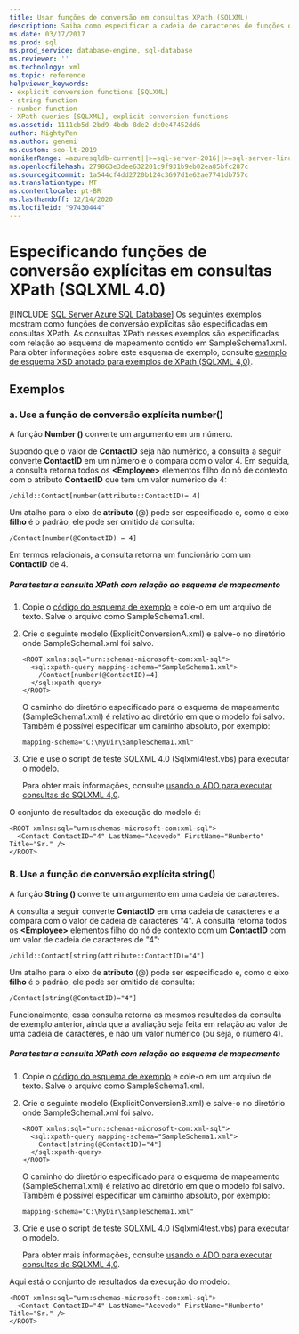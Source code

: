 ```yaml
---
title: Usar funções de conversão em consultas XPath (SQLXML)
description: Saiba como especificar a cadeia de caracteres de funções de conversão explícita () e o número () em consultas XPath do SQLXML 4,0.
ms.date: 03/17/2017
ms.prod: sql
ms.prod_service: database-engine, sql-database
ms.reviewer: ''
ms.technology: xml
ms.topic: reference
helpviewer_keywords:
- explicit conversion functions [SQLXML]
- string function
- number function
- XPath queries [SQLXML], explicit conversion functions
ms.assetid: 1111cb5d-2bd9-4bdb-8de2-dc0e47452dd6
author: MightyPen
ms.author: genemi
ms.custom: seo-lt-2019
monikerRange: =azuresqldb-current||>=sql-server-2016||>=sql-server-linux-2017||=azuresqldb-mi-current
ms.openlocfilehash: 279863e3dee632201c9f931b9eb02ea85bfc287c
ms.sourcegitcommit: 1a544cf4dd2720b124c3697d1e62ae7741db757c
ms.translationtype: MT
ms.contentlocale: pt-BR
ms.lasthandoff: 12/14/2020
ms.locfileid: "97430444"
---
```

# <a name="specifying-explicit-conversion-functions-in-xpath-queries-sqlxml-40"></a>Especificando funções de conversão explícitas em consultas XPath (SQLXML 4.0)
[!INCLUDE [SQL Server Azure SQL Database](../../../includes/applies-to-version/sql-asdb.md)]
  Os seguintes exemplos mostram como funções de conversão explícitas são especificadas em consultas XPath. As consultas XPath nesses exemplos são especificadas com relação ao esquema de mapeamento contido em SampleSchema1.xml. Para obter informações sobre este esquema de exemplo, consulte [exemplo de esquema XSD anotado para exemplos de XPath &#40;SQLXML 4,0&#41;](../../../relational-databases/sqlxml-annotated-xsd-schemas-xpath-queries/samples/sample-annotated-xsd-schema-for-xpath-examples-sqlxml-4-0.md).  
  
## <a name="examples"></a>Exemplos  
  
### <a name="a-use-the-number-explicit-conversion-function"></a>a. Use a função de conversão explícita number()  
 A função **Number ()** converte um argumento em um número.  
  
 Supondo que o valor de **ContactID** seja não numérico, a consulta a seguir converte **ContactID** em um número e o compara com o valor 4. Em seguida, a consulta retorna todos os **\<Employee>** elementos filho do nó de contexto com o atributo **ContactID** que tem um valor numérico de 4:  
  
```  
/child::Contact[number(attribute::ContactID)= 4]  
```  
  
 Um atalho para o eixo de **atributo** (@) pode ser especificado e, como o eixo **filho** é o padrão, ele pode ser omitido da consulta:  
  
```  
/Contact[number(@ContactID) = 4]  
```  
  
 Em termos relacionais, a consulta retorna um funcionário com um **ContactID** de 4.  
  
##### <a name="to-test-the-xpath-query-against-the-mapping-schema"></a>Para testar a consulta XPath com relação ao esquema de mapeamento  
  
1.  Copie o [código do esquema de exemplo](../../../relational-databases/sqlxml-annotated-xsd-schemas-xpath-queries/samples/sample-annotated-xsd-schema-for-xpath-examples-sqlxml-4-0.md) e cole-o em um arquivo de texto. Salve o arquivo como SampleSchema1.xml.  
  
2.  Crie o seguinte modelo (ExplicitConversionA.xml) e salve-o no diretório onde SampleSchema1.xml foi salvo.  
  
    ```  
    <ROOT xmlns:sql="urn:schemas-microsoft-com:xml-sql">  
      <sql:xpath-query mapping-schema="SampleSchema1.xml">  
        /Contact[number(@ContactID)=4]  
      </sql:xpath-query>  
    </ROOT>  
    ```  
  
     O caminho do diretório especificado para o esquema de mapeamento (SampleSchema1.xml) é relativo ao diretório em que o modelo foi salvo. Também é possível especificar um caminho absoluto, por exemplo:  
  
    ```  
    mapping-schema="C:\MyDir\SampleSchema1.xml"  
    ```  
  
3.  Crie e use o script de teste SQLXML 4.0 (Sqlxml4test.vbs) para executar o modelo.  
  
     Para obter mais informações, consulte [usando o ADO para executar consultas do SQLXML 4,0](../../../relational-databases/sqlxml/using-ado-to-execute-sqlxml-4-0-queries.md).  
  
 O conjunto de resultados da execução do modelo é:  
  
```  
<ROOT xmlns:sql="urn:schemas-microsoft-com:xml-sql">  
  <Contact ContactID="4" LastName="Acevedo" FirstName="Humberto" Title="Sr." />   
</ROOT>  
```  
  
### <a name="b-use-the-string-explicit-conversion-function"></a>B. Use a função de conversão explícita string()  
 A função **String ()** converte um argumento em uma cadeia de caracteres.  
  
 A consulta a seguir converte **ContactID** em uma cadeia de caracteres e a compara com o valor de cadeia de caracteres "4". A consulta retorna todos os **\<Employee>** elementos filho do nó de contexto com um **ContactID** com um valor de cadeia de caracteres de "4":  
  
```  
/child::Contact[string(attribute::ContactID)="4"]  
```  
  
 Um atalho para o eixo de **atributo** (@) pode ser especificado e, como o eixo **filho** é o padrão, ele pode ser omitido da consulta:  
  
```  
/Contact[string(@ContactID)="4"]  
```  
  
 Funcionalmente, essa consulta retorna os mesmos resultados da consulta de exemplo anterior, ainda que a avaliação seja feita em relação ao valor de uma cadeia de caracteres, e não um valor numérico (ou seja, o número 4).  
  
##### <a name="to-test-the-xpath-query-against-the-mapping-schema"></a>Para testar a consulta XPath com relação ao esquema de mapeamento  
  
1.  Copie o [código do esquema de exemplo](../../../relational-databases/sqlxml-annotated-xsd-schemas-xpath-queries/samples/sample-annotated-xsd-schema-for-xpath-examples-sqlxml-4-0.md) e cole-o em um arquivo de texto. Salve o arquivo como SampleSchema1.xml.  
  
2.  Crie o seguinte modelo (ExplicitConversionB.xml) e salve-o no diretório onde SampleSchema1.xml foi salvo.  
  
    ```  
    <ROOT xmlns:sql="urn:schemas-microsoft-com:xml-sql">  
      <sql:xpath-query mapping-schema="SampleSchema1.xml">  
        Contact[string(@ContactID)="4"]  
      </sql:xpath-query>  
    </ROOT>  
    ```  
  
     O caminho do diretório especificado para o esquema de mapeamento (SampleSchema1.xml) é relativo ao diretório em que o modelo foi salvo. Também é possível especificar um caminho absoluto, por exemplo:  
  
    ```  
    mapping-schema="C:\MyDir\SampleSchema1.xml"  
    ```  
  
3.  Crie e use o script de teste SQLXML 4.0 (Sqlxml4test.vbs) para executar o modelo.  
  
     Para obter mais informações, consulte [usando o ADO para executar consultas do SQLXML 4,0](../../../relational-databases/sqlxml/using-ado-to-execute-sqlxml-4-0-queries.md).  
  
 Aqui está o conjunto de resultados da execução do modelo:  
  
```  
<ROOT xmlns:sql="urn:schemas-microsoft-com:xml-sql">  
  <Contact ContactID="4" LastName="Acevedo" FirstName="Humberto" Title="Sr." />   
</ROOT>  
```  
  
  
